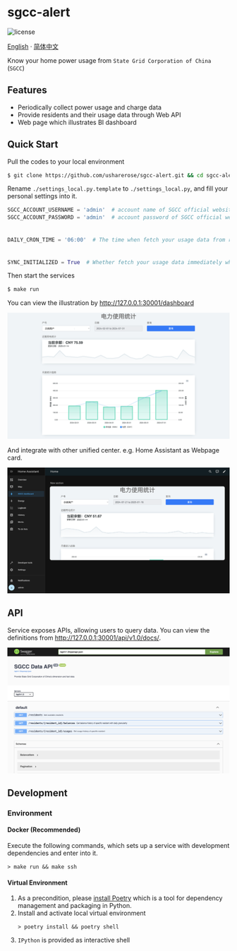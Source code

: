 # sgcc-alert

![license](https://img.shields.io/github/license/usharerose/sgcc-alert)

[English](README.md) · [简体中文](README.zh.md)

Know your home power usage from `State Grid Corporation of China` (`SGCC`)

## Features

- Periodically collect power usage and charge data
- Provide residents and their usage data through Web API
- Web page which illustrates BI dashboard

## Quick Start
Pull the codes to your local environment
```bash
$ git clone https://github.com/usharerose/sgcc-alert.git && cd sgcc-alert
```

Rename `./settings_local.py.template` to `./settings_local.py`, and fill your personal settings into it.

```python
SGCC_ACCOUNT_USERNAME = 'admin'  # account name of SGCC official website
SGCC_ACCOUNT_PASSWORD = 'admin'  # account password of SGCC official website


DAILY_CRON_TIME = '06:00'  # The time when fetch your usage data from remote, MM:SS


SYNC_INITIALIZED = True  # Whether fetch your usage data immediately when start services or not
```

Then start the services
```bash
$ make run
```

You can view the illustration by http://127.0.0.1:30001/dashboard

![dashboard](assets/dashboard.png)

And integrate with other unified center. e.g. Home Assistant as Webpage card.

![home_assistant_page](assets/ha_card.png)

## API

Service exposes APIs, allowing users to query data. You can view the definitions from http://127.0.0.1:30001/api/v1.0/docs/.

![openapi_page](assets/openapi.png)

## Development

### Environment

#### Docker (Recommended)
Execute the following commands, which sets up a service with development dependencies and enter into it.
```shell
> make run && make ssh
```

#### Virtual Environment
1. As a precondition, please [install Poetry](https://python-poetry.org/docs/1.7/#installation) which is a tool for dependency management and packaging in Python.
2. Install and activate local virtual environment
    ```shell
    > poetry install && poetry shell
    ```
3. `IPython` is provided as interactive shell
